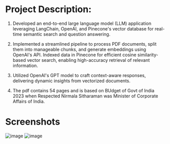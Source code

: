 # Project Description:
1. Developed an end-to-end large language model (LLM) application leveraging LangChain, 
OpenAI, and Pinecone's vector database for real-time semantic search and question answering. 

2. Implemented a streamlined pipeline to process PDF documents, split them into manageable chunks, 
and generate embeddings using OpenAI's API. Indexed data in Pinecone for efficient 
cosine similarity-based vector search, enabling high-accuracy retrieval of relevant information. 

3. Utilized OpenAI's GPT model to craft context-aware responses, delivering dynamic insights from vectorized documents.

4. The pdf contains 54 pages and is based on BUdget of Govt of India 2023 when Respected Nirmala Sitharaman was Minister of Corporate Affairs of India.

# Screenshots
![image](https://github.com/user-attachments/assets/141465eb-aa7f-4c1b-8753-0d2b3f1fec12)
![image](https://github.com/user-attachments/assets/9566c380-c168-4c67-9aa3-8564ffb045b9)

